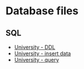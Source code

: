 # Database files

## SQL
- [University - DDL](https://github.com/fondinfo/database/blob/main/university-ddl.sql)
- [University - insert data](https://github.com/fondinfo/database/blob/main/university-insert.sql)
- [University - query](https://github.com/fondinfo/database/blob/main/university-ql.sql)
